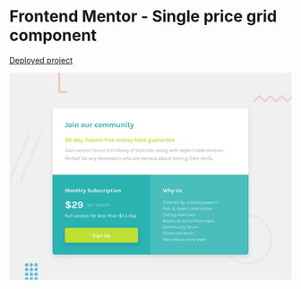 # Frontend Mentor - Single price grid component

[Deployed project](https://jialatteo.github.io/Frontend-Mentor-Challenges/single-price-grid-component-master/)

![Design preview for the Single price grid component coding challenge](./design/desktop-preview.jpg)
